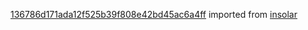 [136786d171ada12f525b39f808e42bd45ac6a4ff](https://github.com/insolar/insolar/commit/136786d171ada12f525b39f808e42bd45ac6a4ff) imported from [insolar](https://github.com/insolar/insolar)
